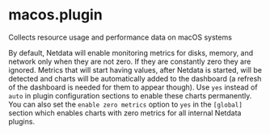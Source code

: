 <!--
title: "macos.plugin"
custom_edit_url: "https://github.com/netdata/netdata/edit/master/collectors/macos.plugin/README.md"
sidebar_label: "macos.plugin"
learn_status: "Published"
learn_topic_type: "References"
learn_rel_path: "Collectors References/System metrics"
-->

# macos.plugin

Collects resource usage and performance data on macOS systems

By default, Netdata will enable monitoring metrics for disks, memory, and network only when they are not zero. If they are constantly zero they are ignored. Metrics that will start having values, after Netdata is started, will be detected and charts will be automatically added to the dashboard (a refresh of the dashboard is needed for them to appear though). Use `yes` instead of `auto` in plugin configuration sections to enable these charts permanently. You can also set the `enable zero metrics` option to `yes` in the `[global]` section which enables charts with zero metrics for all internal Netdata plugins.


